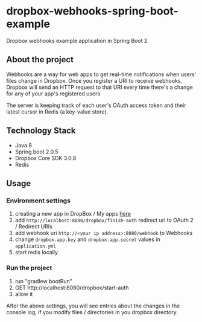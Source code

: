 # dropbox-webhooks-spring-boot-example
Dropbox webhooks example application in Spring Boot 2

## About the project
Webhooks are a way for web apps to get real-time notifications when users' files change in Dropbox.
Once you register a URI to receive webhooks, Dropbox will send an HTTP request to that URI every time there's a change for any of your app's registered users

The server is keeping track of each user's OAuth access token and their latest cursor in Redis (a key-value store). 

## Technology Stack
- Java 8
- Spring boot 2.0.5
- Dropbox Core SDK 3.0.8
- Redis

## Usage
### Environment settings
1. creating a new app in DropBox / My apps [here](https://www.dropbox.com/developers/apps)
2. add  `http://localhost:8080/dropbox/finish-auth` redirect uri to OAuth 2 / Redirect URIs
3. add webhook uri `http://<your ip address>:8080/webhook` to Webhooks
4. change `dropbox.app.key` and `dropbox.app.secret` values in `application.yml`
5. start redis locally

### Run the project
1. run "gradlew bootRun"
2. GET http://localhost:8080/dropbox/start-auth
3. allow it

After the above settings, you will see entries about the changes in the console log, if you modify files / directories in you dropbox directory.
